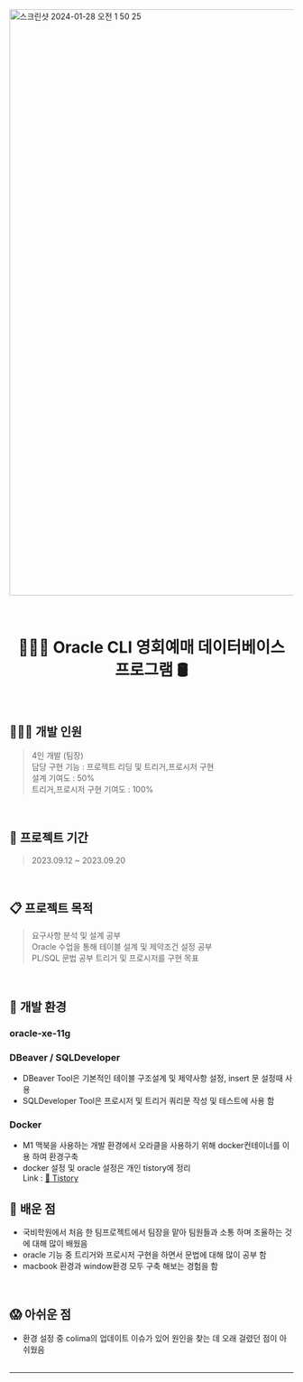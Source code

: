
<img width="1039" alt="스크린샷 2024-01-28 오전 1 50 25" src="https://github.com/gayulz/ORACLECLI_project/assets/109029219/0fa45db4-d63d-492a-9884-42df9130c603">    

&nbsp;
&nbsp;

<h1 align="center"> 👩🏻‍💻 Oracle CLI 영회예매 데이터베이스 프로그램 🛢️</h1>
&nbsp;
&nbsp;

## 👩🏻‍💻 개발 인원
> 4인 개발 (팀장)     
> 담당 구현 기능 : 프로젝트 리딩 및 트리거,프로시저 구현  
> 설계 기여도 : 50%   
> 트리거,프로시저 구현 기여도 : 100%  

&nbsp;
&nbsp;

## 🚀 프로젝트 기간
> 2023.09.12 ~ 2023.09.20

&nbsp;
&nbsp;

## 📋 프로젝트 목적 
> 요구사항 분석 및 설계 공부   
> Oracle 수업을 통해 테이블 설계 및 제약조건 설정 공부   
> PL/SQL 문법 공부
> 트리거 및 프로시저를 구현 목표 

&nbsp;
&nbsp;
## 🚧 개발 환경 
### oracle-xe-11g 
### DBeaver / SQLDeveloper
- DBeaver Tool은 기본적인 테이블 구조설계 및 제약사항 설정, insert 문 설정때 사용     
- SQLDeveloper Tool은 프로시저 및 트리거 쿼리문 작성 및 테스트에 사용 함    
### Docker   
- M1 맥북을 사용하는 개발 환경에서 오라클을 사용하기 위해 docker컨테이너를 이용 하여 환경구축
- docker 설정 및 oracle 설정은 개인 tistory에 정리     
 Link : [🔗 Tistory](https://yurizzy.tistory.com/46) 
&nbsp;
&nbsp;

## 👀 배운 점 
- 국비학원에서 처음 한 팀프로젝트에서 팀장을 맡아 팀원들과 소통 하며 조율하는 것에 대해 많이 배웠음  
- oracle 기능 중 트리거와 프로시저 구현을 하면서 문법에 대해 많이 공부 함
- macbook 환경과 window환경 모두 구축 해보는 경험을 함 
   
&nbsp;
&nbsp;
## 😱 아쉬운 점 
- 환경 설정 중 colima의 업데이트 이슈가 있어 원인을 찾는 데 오래 걸렸던 점이 아쉬웠음    
&nbsp;

---
